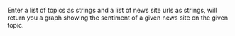 Enter a list of topics as strings and a list of news site urls as strings, will return you a graph showing the sentiment of a given news site on the given topic.
